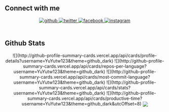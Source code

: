 


## Connect with me  
<div align="center">
<a href="https://github.com/YuYutw123" target="_blank">
<img src=https://img.shields.io/badge/github-%2324292e.svg?&style=for-the-badge&logo=github&logoColor=white alt=github style="margin-bottom: 5px;" />
</a>
<a href="https://twitter.com/@yu_yutw" target="_blank">
<img src=https://img.shields.io/badge/twitter-%2300acee.svg?&style=for-the-badge&logo=twitter&logoColor=white alt=twitter style="margin-bottom: 5px;" />
</a>
<a href="https://www.facebook.com/yuyutw.877" target="_blank">
<img src=https://img.shields.io/badge/facebook-%232E87FB.svg?&style=for-the-badge&logo=facebook&logoColor=white alt=facebook style="margin-bottom: 5px;" />
</a>
<a href="https://instagram.com/yeeeee_877" target="_blank">
<img src=https://img.shields.io/badge/instagram-%23000000.svg?&style=for-the-badge&logo=instagram&logoColor=white alt=instagram style="margin-bottom: 5px;" />
</a>  
</div>  
  

<br/>  


## Github Stats  
<div align="center">
  ![](http://github-profile-summary-cards.vercel.app/api/cards/profile-details?username=YuYutw123&theme=github_dark)
![](http://github-profile-summary-cards.vercel.app/api/cards/repos-per-language?username=YuYutw123&theme=github_dark)
![](http://github-profile-summary-cards.vercel.app/api/cards/most-commit-language?username=YuYutw123&theme=github_dark)
![](http://github-profile-summary-cards.vercel.app/api/cards/stats?username=YuYutw123&theme=github_dark)
![](http://github-profile-summary-cards.vercel.app/api/cards/productive-time?username=YuYutw123&theme=github_dark&utcOffset=8)
<img src="https://github-readme-stats.vercel.app/api?username=YuYutw123&show_icons=true&count_private=true&hide_border=true" align="center" /></div>  

<br/>  
